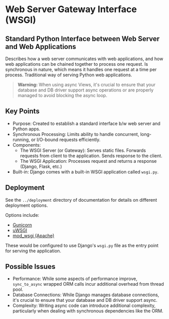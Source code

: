 # Web Server Gateway Interface (WSGI)
## Standard Python Interface between Web Server and Web Applications
Describes how a web server communicates with web applications, and how web applications can be
chained together to process one request. Is synchronous in nature, which means it handles one
request at a time per process. Traditional way of serving Python web applications.

> **Warning:** When using async Views, it's crucial to ensure that your database and DB driver support async operations or are properly managed to avoid blocking the async loop.

## Key Points
* Purpose: Created to establish a standard interface b/w web server and Python apps.
* Synchronous Processing: Limits ability to handle concurrent, long-running, or I/O-bound requests efficiently.
* Components:
  * The WSGI Server (or Gateway): Serves static files. Forwards requests from client to the application. Sends response to the client.
  * The WSGI Application: Processes request and returns a response (Django, Flask, etc.)
* Built-in: Django comes with a built-in WSGI application called `wsgi.py`.

## Deployment
See the `../deployment` directory of documentation for details on different deployment options.

Options include:
* [Gunicorn](https://gunicorn.org/)
* [uWSGI](https://uwsgi-docs.readthedocs.io/en/latest/)
* [mod_wsgi (Apache)](https://modwsgi.readthedocs.io/en/master/)

These would be configured to use Django's `wsgi.py` file as the entry point for serving the application.

## Possible Issues
* Performance: While some aspects of performance improve, `sync_to_async` wrapped ORM calls incur additional overhead from thread pool.
* Database Connections: While Django manages database connections, it's crucial to ensure that your database and DB driver support async.
* Complexity: Writing async code can introduce additional complexity, particularly when dealing with synchronous dependencies like the ORM.